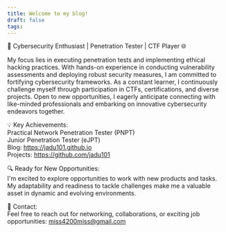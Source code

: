 ```yaml
---
title: Welcome to my blog!
draft: false
tags:
---
```

🚀 Cybersecurity Enthusiast | Penetration Tester | CTF Player 🌐  
  
My focus lies in executing penetration tests and implementing ethical hacking practices. With hands-on experience in conducting vulnerability assessments and deploying robust security measures, I am committed to fortifying cybersecurity frameworks. As a constant learner, I continuously challenge myself through participation in CTFs, certifications, and diverse projects. Open to new opportunities, I eagerly anticipate connecting with like-minded professionals and embarking on innovative cybersecurity endeavors together.  
  
💡 Key Achievements:  
Practical Network Penetration Tester (PNPT)  
Junior Penetration Tester (eJPT)  
Blog: https://jadu101.github.io  
Projects: https://github.com/jadu101  
  
🔍 Ready for New Opportunities:  
I'm excited to explore opportunities to work with new products and tasks. My adaptability and readiness to tackle challenges make me a valuable asset in dynamic and evolving environments.  
  
📧 Contact:  
Feel free to reach out for networking, collaborations, or exciting job opportunities: miss4200miss@gmail.com